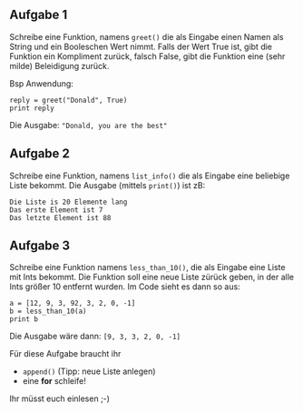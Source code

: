 ## Aufgabe 1
Schreibe eine Funktion, namens `greet()` die als Eingabe einen Namen als String und ein Booleschen Wert nimmt.
Falls der Wert True ist, gibt die Funktion ein Kompliment zurück, falsch False, gibt die Funktion eine (sehr milde) Beleidigung zurück.

Bsp Anwendung:
```
reply = greet("Donald", True)
print reply
```
Die Ausgabe:
`"Donald, you are the best"`

## Aufgabe 2
Schreibe eine Funktion, namens `list_info()` die als Eingabe eine beliebige Liste bekommt. Die Ausgabe (mittels `print()`) ist zB:
```
Die Liste is 20 Elemente lang
Das erste Element ist 7
Das letzte Element ist 88
```

## Aufgabe 3
Schreibe eine Funktion namens `less_than_10()`, die als Eingabe eine Liste mit Ints bekommt. Die Funktion soll eine neue Liste zürück geben, in der alle Ints größer 10 entfernt wurden.
Im Code sieht es dann so aus:
```
a = [12, 9, 3, 92, 3, 2, 0, -1]
b = less_than_10(a)
print b
```
Die Ausgabe wäre dann: `[9, 3, 3, 2, 0, -1]`

Für diese Aufgabe braucht ihr
 * `append()` (Tipp: neue Liste anlegen)
 * eine **for** schleife!

Ihr müsst euch einlesen ;-)
